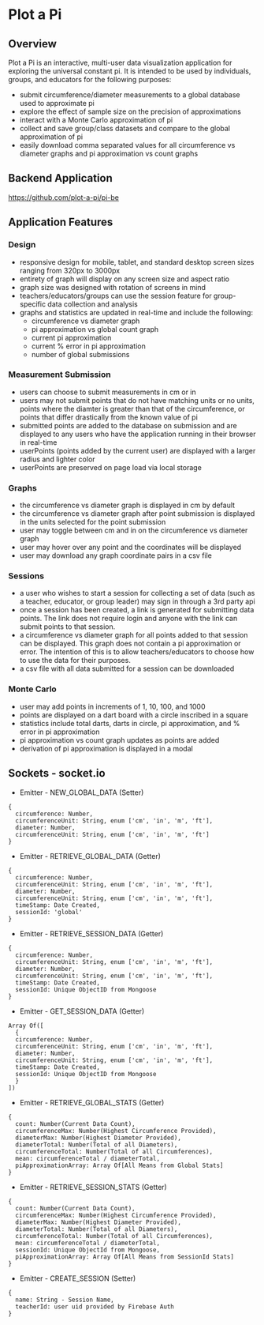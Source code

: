 # Plot a Pi

## Overview

Plot a Pi is an interactive, multi-user data visualization application for exploring the universal constant pi. It is intended to be used by individuals, groups, and educators for the following purposes:

* submit circumference/diameter measurements to a global database used to approximate pi
* explore the effect of sample size on the precision of approximations
* interact with a Monte Carlo approximation of pi
* collect and save group/class datasets and compare to the global approximation of pi
* easily download comma separated values for all circumference vs diameter graphs and pi approximation vs count graphs

## Backend Application
https://github.com/plot-a-pi/pi-be

## Application Features

### Design

* responsive design for mobile, tablet, and standard desktop screen sizes ranging from 320px to 3000px
* entirety of graph will display on any screen size and aspect ratio
* graph size was designed with rotation of screens in mind
* teachers/educators/groups can use the session feature for group-specific data collection and analysis
* graphs and statistics are updated in real-time and include the following:
  * circumference vs diameter graph
  * pi approximation vs global count graph
  * current pi approximation
  * current % error in pi approximation
  * number of global submissions

### Measurement Submission
* users can choose to submit measurements in cm or in
* users may not submit points that do not have matching units or no units, points where the diamter is greater than that of the circumference, or points that differ drastically from the known value of pi
* submitted points are added to the database on submission and are displayed to any users who have the application running in their browser in real-time
* userPoints (points added by the current user) are displayed with a larger radius and lighter color 
* userPoints are preserved on page load via local storage

### Graphs
* the circumference vs diameter graph is displayed in cm by default
* the circumference vs diameter graph after point submission is displayed in the units selected for the point submission
* user may toggle between cm and in on the circumference vs diameter graph
* user may hover over any point and the coordinates will be displayed
* user may download any graph coordinate pairs in a csv file

### Sessions
* a user who wishes to start a session for collecting a set of data (such as a teacher, educator, or group leader) may sign in through a 3rd party api
* once a session has been created, a link is generated for submitting data points.  The link does not require login and anyone with the link can submit points to that session. 
* a circumference vs diameter graph for all points added to that session can be displayed.  This graph does not contain a pi approximation or error.  The intention of this is to allow teachers/educators to choose how to use the data for their purposes.
* a csv file with all data submitted for a session can be downloaded

### Monte Carlo
* user may add points in increments of 1, 10, 100, and 1000
* points are displayed on a dart board with a circle inscribed in a square
* statistics include total darts, darts in circle, pi approximation, and % error in pi approximation
* pi approximation vs count graph updates as points are added
* derivation of pi approximation is displayed in a modal

## Sockets - socket.io

* Emitter - NEW_GLOBAL_DATA (Setter)
```
{
  circumference: Number,
  circumferenceUnit: String, enum ['cm', 'in', 'm', 'ft'],
  diameter: Number,
  circumferenceUnit: String, enum ['cm', 'in', 'm', 'ft']
}
```

* Emitter - RETRIEVE_GLOBAL_DATA (Getter)
```
{
  circumference: Number,
  circumferenceUnit: String, enum ['cm', 'in', 'm', 'ft'],
  diameter: Number,
  circumferenceUnit: String, enum ['cm', 'in', 'm', 'ft'],
  timeStamp: Date Created,
  sessionId: 'global'
}
```

* Emitter - RETRIEVE_SESSION_DATA (Getter)
```
{
  circumference: Number,
  circumferenceUnit: String, enum ['cm', 'in', 'm', 'ft'],
  diameter: Number,
  circumferenceUnit: String, enum ['cm', 'in', 'm', 'ft'],
  timeStamp: Date Created,
  sessionId: Unique ObjectID from Mongoose
}
```

* Emitter - GET_SESSION_DATA (Getter)
```
Array Of([
  {
  circumference: Number,
  circumferenceUnit: String, enum ['cm', 'in', 'm', 'ft'],
  diameter: Number,
  circumferenceUnit: String, enum ['cm', 'in', 'm', 'ft'],
  timeStamp: Date Created,
  sessionId: Unique ObjectID from Mongoose
  }
])
```

* Emitter - RETRIEVE_GLOBAL_STATS (Getter)
```
{
  count: Number(Current Data Count),
  circumferenceMax: Number(Highest Circumference Provided),
  diameterMax: Number(Highest Diameter Provided),
  diameterTotal: Number(Total of all Diameters),
  circumferenceTotal: Number(Total of all Circumferences),
  mean: circumferenceTotal / diameterTotal,
  piApproximationArray: Array Of[All Means from Global Stats]
}
```

* Emitter - RETRIEVE_SESSION_STATS (Getter)
```
{
  count: Number(Current Data Count),
  circumferenceMax: Number(Highest Circumference Provided),
  diameterMax: Number(Highest Diameter Provided),
  diameterTotal: Number(Total of all Diameters),
  circumferenceTotal: Number(Total of all Circumferences),
  mean: circumferenceTotal / diameterTotal,
  sessionId: Unique ObjectId from Mongoose,
  piApproximationArray: Array Of[All Means from SessionId Stats]
}
```

* Emitter - CREATE_SESSION (Setter)
```
{
  name: String - Session Name,
  teacherId: user uid provided by Firebase Auth
}
```
